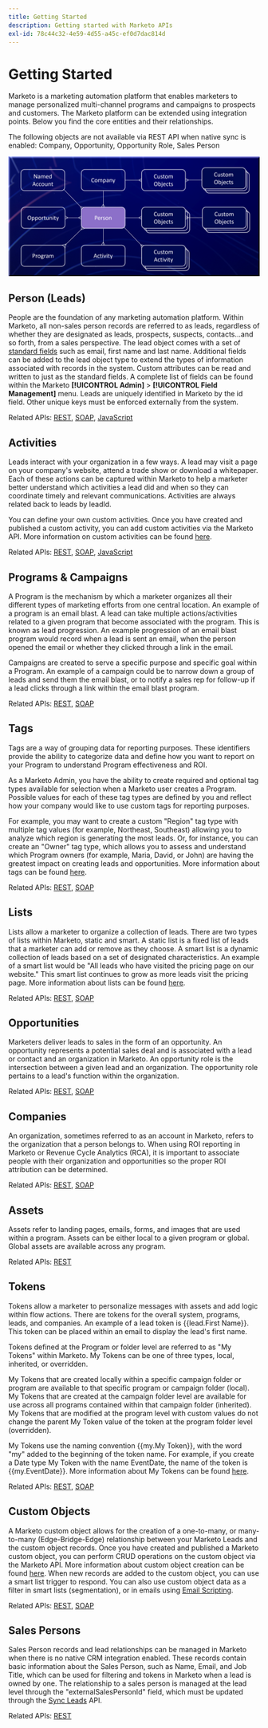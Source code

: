 ```yaml
---
title: Getting Started
description: Getting started with Marketo APIs
exl-id: 78c44c32-4e59-4d55-a45c-ef0d7dac814d
---
```

# Getting Started

Marketo is a marketing automation platform that enables marketers to manage personalized multi-channel programs and campaigns to prospects and customers. The Marketo platform can be extended using integration points. Below you find the core entities and their relationships.

The following objects are not available via REST API when native sync is enabled: Company, Opportunity, Opportunity Role, Sales Person

![Data Model](assets/data_model.png)

## Person (Leads)

People are the foundation of any marketing automation platform. Within Marketo, all non-sales person records are referred to as leads, regardless of whether they are designated as leads, prospects, suspects, contacts...and so forth, from a sales perspective. The lead object comes with a set of [standard fields](https://developer.adobe.com/marketo-apis/api/mapi/#tag/Leads/operation/getLeadFieldsUsingGET) such as email, first name and last name. Additional fields can be added to the lead object type to extend the types of information associated with records in the system. Custom attributes can be read and written to just as the standard fields. A complete list of fields can be found within the Marketo **[!UICONTROL Admin]** > **[!UICONTROL Field Management]** menu. Leads are uniquely identified in Marketo by the id field. Other unique keys must be enforced externally from the system.

Related APIs: [REST](https://developer.adobe.com/marketo-apis/api/mapi/#tag/Leads), [SOAP](soap-api/leads.md), [JavaScript](javascript-api/lead-tracking.md#lead-tracking-api)

## Activities

Leads interact with your organization in a few ways. A lead may visit a page on your company's website, attend a trade show or download a whitepaper. Each of these actions can be captured within Marketo to help a marketer better understand which activities a lead did and when so they can coordinate timely and relevant communications. Activities are always related back to leads by leadId.

You can define your own custom activities. Once you have created and published a custom activity, you can add custom activities via the Marketo API. More information on custom activities can be found [here](https://experienceleague.adobe.com/en/docs/marketo/using/product-docs/administration/marketo-custom-activities/understanding-custom-activities).

Related APIs: [REST](https://developer.adobe.com/marketo-apis/api/mapi/#tag/Activities), [SOAP](soap-api/activities.md), [JavaScript](javascript-api/lead-tracking.md#munchkin-behavior)

## Programs & Campaigns

A Program is the mechanism by which a marketer organizes all their different types of marketing efforts from one central location. An example of a program is an email blast. A lead can take multiple actions/activities related to a given program that become associated with the program. This is known as lead progression. An example progression of an email blast program would record when a lead is sent an email, when the person opened the email or whether they clicked through a link in the email.

Campaigns are created to serve a specific purpose and specific goal within a Program. An example of a campaign could be to narrow down a group of leads and send them the email blast, or to notify a sales rep for follow-up if a lead clicks through a link within the email blast program.

Related APIs: [REST](https://developer.adobe.com/marketo-apis/api/mapi/#tag/Campaigns), [SOAP](soap-api/getcampaignsforsource.md)

## Tags

Tags are a way of grouping data for reporting purposes. These identifiers provide the ability to categorize data and define how you want to report on your Program to understand Program effectiveness and ROI.

As a Marketo Admin, you have the ability to create required and optional tag types available for selection when a Marketo user creates a Program. Possible values for each of these tag types are defined by you and reflect how your company would like to use custom tags for reporting purposes.

For example, you may want to create a custom "Region" tag type with multiple tag values (for example, Northeast, Southeast) allowing you to analyze which region is generating the most leads. Or, for instance, you can create an "Owner" tag type, which allows you to assess and understand which Program owners (for example, Maria, David, or John) are having the greatest impact on creating leads and opportunities. More information about tags can be found [here](https://experienceleague.adobe.com/en/docs/marketo/using/product-docs/core-marketo-concepts/programs/working-with-programs/understanding-tags).

Related APIs: [REST](https://developer.adobe.com/marketo-apis/api/asset/), [SOAP](soap-api/gettags.md)

## Lists

Lists allow a marketer to organize a collection of leads. There are two types of lists within Marketo, static and smart. A static list is a fixed list of leads that a marketer can add or remove as they choose. A smart list is a dynamic collection of leads based on a set of designated characteristics. An example of a smart list would be "All leads who have visited the pricing page on our website." This smart list continues to grow as more leads visit the pricing page. More information about lists can be found [here](https://experienceleague.adobe.com/en/docs/marketo/using/home).

Related APIs: [REST](https://developer.adobe.com/marketo-apis/api/asset/#tag/Static-Lists), [SOAP](soap-api/getimporttoliststatus.md)

## Opportunities

Marketers deliver leads to sales in the form of an opportunity. An opportunity represents a potential sales deal and is associated with a lead or contact and an organization in Marketo. An opportunity role is the intersection between a given lead and an organization. The opportunity role pertains to a lead's function within the organization.

Related APIs: [REST](https://developer.adobe.com/marketo-apis/api/mapi/#tag/Opportunities), [SOAP](soap-api/getmobjects.md)

## Companies

An organization, sometimes referred to as an account in Marketo, refers to the organization that a person belongs to. When using ROI reporting in Marketo or Revenue Cycle Analytics (RCA), it is important to associate people with their organization and opportunities so the proper ROI attribution can be determined.

Related APIs: [REST](https://developer.adobe.com/marketo-apis/api/mapi/#tag/Companies), [SOAP](soap-api/leads.md)

## Assets

Assets refer to landing pages, emails, forms, and images that are used within a program. Assets can be either local to a given program or global. Global assets are available across any program.

Related APIs: [REST](https://developer.adobe.com/marketo-apis/api/asset/)

## Tokens

Tokens allow a marketer to personalize messages with assets and add logic within flow actions. There are tokens for the overall system, programs, leads, and companies. An example of a lead token is {{lead.First Name}}. This token can be placed within an email to display the lead's first name.

Tokens defined at the Program or folder level are referred to as "My Tokens" within Marketo. My Tokens can be one of three types, local, inherited, or overridden.

My Tokens that are created locally within a specific campaign folder or program are available to that specific program or campaign folder (local). My Tokens that are created at the campaign folder level are available for use across all programs contained within that campaign folder (inherited). My Tokens that are modified at the program level with custom values do not change the parent My Token value of the token at the program folder level (overridden).

My Tokens use the naming convention {{my.My Token}}, with the word "my" added to the beginning of the token name. For example, if you create a Date type My Token with the name EventDate, the name of the token is {{my.EventDate}}. More information about My Tokens can be found [here](https://experienceleague.adobe.com/en/docs/marketo/using/product-docs/core-marketo-concepts/programs/tokens/understanding-my-tokens-in-a-program).

Related APIs: [REST](https://developer.adobe.com/marketo-apis/api/asset/#tag/Tokens), [SOAP](soap-api/getcampaignsforsource.md)

## Custom Objects

A Marketo custom object allows for the creation of a one-to-many, or many-to-many (Edge-Bridge-Edge) relationship between your Marketo Leads and the custom object records. Once you have created and published a Marketo custom object, you can perform CRUD operations on the custom object via the Marketo API. More information about custom object creation can be found [here](https://experienceleague.adobe.com/en/docs/marketo/using/home). When new records are added to the custom object, you can use a smart list trigger to respond. You can also use custom object data as a filter in smart lists (segmentation), or in emails using [Email Scripting](email-scripting.md).

Related APIs: [REST](https://developer.adobe.com/marketo-apis/api/mapi/#tag/Custom-Objects), [SOAP](soap-api/custom-objects.md)

## Sales Persons

Sales Person records and lead relationships can be managed in Marketo when there is no native CRM integration enabled. These records contain basic information about the Sales Person, such as Name, Email, and Job Title, which can be used for filtering and tokens in Marketo when a lead is owned by one. The relationship to a sales person is managed at the lead level through the "externalSalesPersonId" field, which must be updated through the [Sync Leads](https://developer.adobe.com/marketo-apis/api/mapi/#tag/Leads/operation/syncLeadUsingPOST) API.

Related APIs: [REST](https://developer.adobe.com/marketo-apis/api/mapi/#tag/Sales-Persons)
